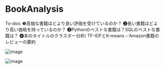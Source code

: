 # BookAnalysis


To-dos:
❶高価な書籍ほどより良い評価を受けているのか？
❷長い書籍ほどより高い価格を持っているのか？
❸Pythonのベストな書籍は？SQLのベストな書籍は？
❹本のタイトルのクラスター分析/ TF-IDFとK-means
✅Amazon書籍のレビューの要約


![image](https://github.com/Deymomanka/BookAnalysis/assets/24753582/2e109bde-feb8-406b-9ee1-3a8058c53677)

![image](https://github.com/Deymomanka/BookAnalysis/assets/24753582/c5ccac9b-3681-4d04-829b-fb5ed1a96724)
